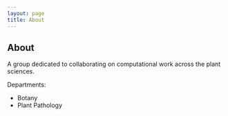 ```yaml
---
layout: page
title: About
---
```


## About
A group dedicated to collaborating on computational work across the plant sciences.  

Departments:
- Botany
- Plant Pathology
